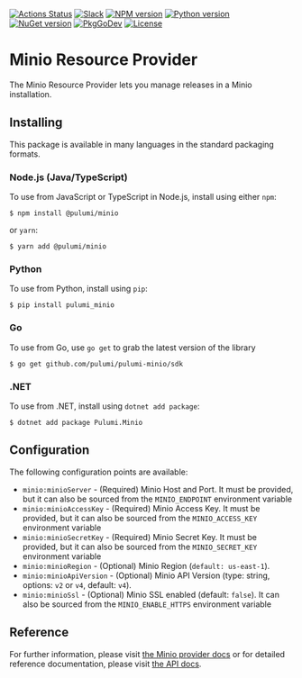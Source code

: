 [![Actions Status](https://github.com/pulumi/pulumi-minio/workflows/master/badge.svg)](https://github.com/pulumi/pulumi-minio/actions)
[![Slack](http://www.pulumi.com/images/docs/badges/slack.svg)](https://slack.pulumi.com)
[![NPM version](https://badge.fury.io/js/%40pulumi%2Fminio.svg)](https://www.npmjs.com/package/@pulumi/minio)
[![Python version](https://badge.fury.io/py/pulumi-minio.svg)](https://pypi.org/project/pulumi-minio)
[![NuGet version](https://badge.fury.io/nu/pulumi.minio.svg)](https://badge.fury.io/nu/pulumi.minio)
[![PkgGoDev](https://pkg.go.dev/badge/github.com/pulumi/pulumi-minio/sdk/go)](https://pkg.go.dev/github.com/pulumi/pulumi-minio/sdk/go)
[![License](https://img.shields.io/npm/l/%40pulumi%2Fpulumi.svg)](https://github.com/pulumi/pulumi-minio/blob/master/LICENSE)

# Minio Resource Provider

The Minio Resource Provider lets you manage releases in a Minio installation.

## Installing

This package is available in many languages in the standard packaging formats.

### Node.js (Java/TypeScript)

To use from JavaScript or TypeScript in Node.js, install using either `npm`:

    $ npm install @pulumi/minio

or `yarn`:

    $ yarn add @pulumi/minio

### Python

To use from Python, install using `pip`:

    $ pip install pulumi_minio

### Go

To use from Go, use `go get` to grab the latest version of the library

    $ go get github.com/pulumi/pulumi-minio/sdk

### .NET

To use from .NET, install using `dotnet add package`:

    $ dotnet add package Pulumi.Minio

## Configuration

The following configuration points are available:

* `minio:minioServer` - (Required) Minio Host and Port. It must be provided, but
  it can also be sourced from the `MINIO_ENDPOINT` environment variable
* `minio:minioAccessKey` - (Required) Minio Access Key. It must be provided, but
  it can also be sourced from the `MINIO_ACCESS_KEY` environment variable
* `minio:minioSecretKey` - (Required) Minio Secret Key. It must be provided, but
  it can also be sourced from the `MINIO_SECRET_KEY` environment variable
* `minio:minioRegion` - (Optional) Minio Region (`default: us-east-1`).
* `minio:minioApiVersion` - (Optional) Minio API Version (type: string, options: `v2` or `v4`, default: `v4`).
* `minio:minioSsl` - (Optional) Minio SSL enabled (default: `false`). It can also be sourced from the
  `MINIO_ENABLE_HTTPS` environment variable


## Reference

For further information, please visit [the Minio provider docs](https://www.pulumi.com/docs/intro/cloud-providers/minio)
or for detailed reference documentation, please visit [the API docs](https://www.pulumi.com/docs/reference/pkg/minio).
